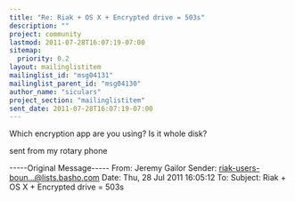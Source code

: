 ```yaml
---
title: "Re: Riak + OS X + Encrypted drive = 503s"
description: ""
project: community
lastmod: 2011-07-28T16:07:19-07:00
sitemap:
  priority: 0.2
layout: mailinglistitem
mailinglist_id: "msg04131"
mailinglist_parent_id: "msg04130"
author_name: "siculars"
project_section: "mailinglistitem"
sent_date: 2011-07-28T16:07:19-07:00
---
```



Which encryption app are you using? Is it whole disk?

sent from my rotary phone

-----Original Message-----
From: Jeremy Gailor 
Sender: riak-users-boun...@lists.basho.com
Date: Thu, 28 Jul 2011 16:05:12 
To: 
Subject: Riak + OS X + Encrypted drive = 503s

